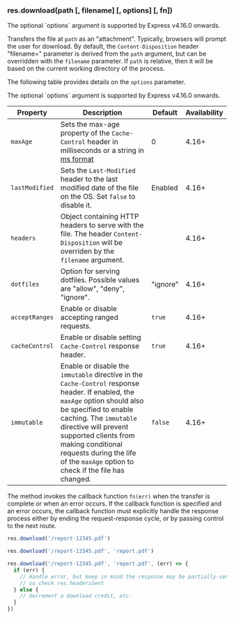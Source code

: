 <h3 id='res.download'>res.download(path [, filename] [, options] [, fn])</h3>

<div class="doc-box doc-info" markdown="1">
The optional `options` argument is supported by Express v4.16.0 onwards.
</div>

Transfers the file at `path` as an "attachment". Typically, browsers will prompt the user for download.
By default, the `Content-Disposition` header "filename=" parameter is derived from the `path` argument, but can be overridden with the `filename` parameter.
If `path` is relative, then it will be based on the current working directory of the process.

The following table provides details on the `options` parameter.

<div class="doc-box doc-info" markdown="1">
The optional `options` argument is supported by Express v4.16.0 onwards.
</div>

<div class="table-scroller" markdown="1">

| Property        | Description                                     | Default     | Availability |
|-----------------|-------------------------------------------------|-------------|--------------|
| `maxAge`        | Sets the max-age property of the `Cache-Control` header in milliseconds or a string in [ms format](https://www.npmjs.org/package/ms)| 0 | 4.16+ |
| `lastModified`  | Sets the `Last-Modified` header to the last modified date of the file on the OS. Set `false` to disable it.| Enabled | 4.16+ |
| `headers`       | Object containing HTTP headers to serve with the file. The header `Content-Disposition` will be overriden by the `filename` argument.|  | 4.16+ |
| `dotfiles`      | Option for serving dotfiles. Possible values are "allow", "deny", "ignore".| "ignore" | 4.16+ |
| `acceptRanges`  | Enable or disable accepting ranged requests. | `true` | 4.16+ |
| `cacheControl`  | Enable or disable setting `Cache-Control` response header.| `true` | 4.16+ |
| `immutable`   | Enable or disable the `immutable` directive in the `Cache-Control` response header. If enabled, the `maxAge` option should also be specified to enable caching. The `immutable` directive will prevent supported clients from making conditional requests during the life of the `maxAge` option to check if the file has changed. | `false` | 4.16+ |

</div>

The method invokes the callback function `fn(err)` when the transfer is complete
or when an error occurs. If the callback function is specified and an error occurs,
the callback function must explicitly handle the response process either by
ending the request-response cycle, or by passing control to the next route.

```js
res.download('/report-12345.pdf')

res.download('/report-12345.pdf', 'report.pdf')

res.download('/report-12345.pdf', 'report.pdf', (err) => {
  if (err) {
    // Handle error, but keep in mind the response may be partially-sent
    // so check res.headersSent
  } else {
    // decrement a download credit, etc.
  }
})
```
